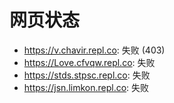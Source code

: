 # 网页状态
- https://v.chavir.repl.co: 失败 (403)
- https://Love.cfvqw.repl.co: 失败
- https://stds.stpsc.repl.co: 失败
- https://jsn.limkon.repl.co: 失败
